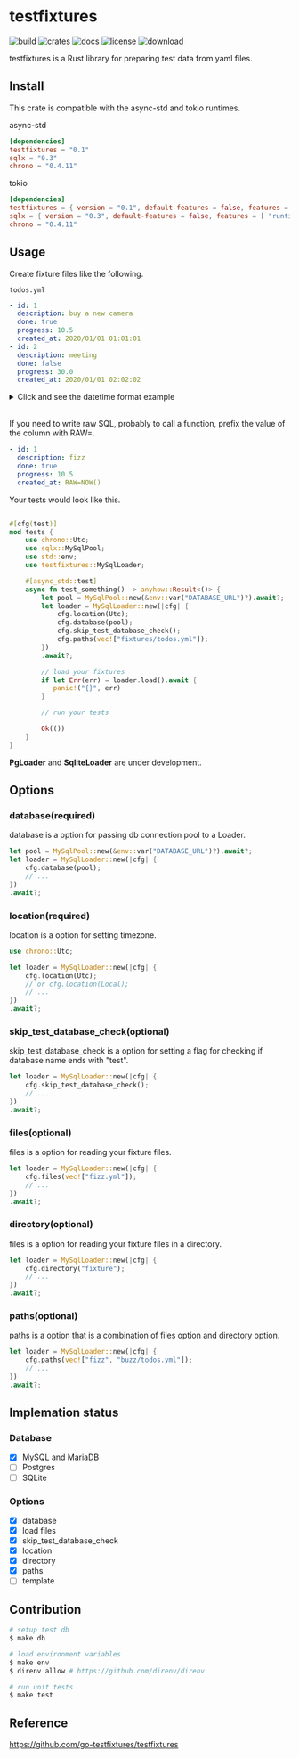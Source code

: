 # testfixtures

[![build]](https://github.com/TaKO8Ki/testfixtures/actions) [![crates]](https://crates.io/crates/testfixtures) [![docs]](https://docs.rs/testfixtures) [![license]](https://github.com/TaKO8Ki/testfixtures/blob/master/LICENSE) [![download]](https://crates.io/crates/testfixtures)

[build]: https://img.shields.io/github/workflow/status/TaKO8Ki/testfixtures/CI/master?logo=github
[license]: https://img.shields.io/github/license/TaKO8Ki/testfixtures
[docs]: https://img.shields.io/badge/docs.rs-testfixtures-8da0cb?labelColor=555555&logo=rust
[download]: https://img.shields.io/crates/d/testfixtures
[crates]: https://img.shields.io/crates/v/testfixtures.svg?logo=rust

testfixtures is a Rust library for preparing test data from yaml files.

## Install

This crate is compatible with the async-std and tokio runtimes.

async-std

```toml
[dependencies]
testfixtures = "0.1"
sqlx = "0.3"
chrono = "0.4.11"
```

tokio

```toml
[dependencies]
testfixtures = { version = "0.1", default-features = false, features = [ "runtime-tokio" ] }
sqlx = { version = "0.3", default-features = false, features = [ "runtime-tokio", "macros" ] }
chrono = "0.4.11"
```

## Usage

Create fixture files like the following.

`todos.yml`
```yml
- id: 1
  description: buy a new camera
  done: true
  progress: 10.5
  created_at: 2020/01/01 01:01:01
- id: 2
  description: meeting
  done: false
  progress: 30.0
  created_at: 2020/01/01 02:02:02
```

<details><summary>Click and see the datetime format example</summary><div>

```rust
2020-01-01 01:01
2020-01-01 01:01:01
20200101 01:01
20200101 01:01:01
01012020 01:01
01012020 01:01:01
2020/01/01 01:01
2020/01/01 01:01:01
```
</div></details><br>

If you need to write raw SQL, probably to call a function, prefix the value of the column with RAW=.

```yml
- id: 1
  description: fizz
  done: true
  progress: 10.5
  created_at: RAW=NOW()
```

Your tests would look like this.

```rust

#[cfg(test)]
mod tests {
    use chrono::Utc;
    use sqlx::MySqlPool;
    use std::env;
    use testfixtures::MySqlLoader;

    #[async_std::test]
    async fn test_something() -> anyhow::Result<()> {
        let pool = MySqlPool::new(&env::var("DATABASE_URL")?).await?;
        let loader = MySqlLoader::new(|cfg| {
            cfg.location(Utc);
            cfg.database(pool);
            cfg.skip_test_database_check();
            cfg.paths(vec!["fixtures/todos.yml"]);
        })
        .await?;

        // load your fixtures
        if let Err(err) = loader.load().await {
           panic!("{}", err)
        }

        // run your tests

        Ok(())
    }
}

```

**PgLoader** and **SqliteLoader** are under development.

## Options

### database(required)
database is a option for passing db connection pool to a Loader.

```rust
let pool = MySqlPool::new(&env::var("DATABASE_URL")?).await?;
let loader = MySqlLoader::new(|cfg| {
    cfg.database(pool);
    // ...
})
.await?;
```

### location(required)
location is a option for setting timezone.

```rust
use chrono::Utc;

let loader = MySqlLoader::new(|cfg| {
    cfg.location(Utc);
    // or cfg.location(Local);
    // ...
})
.await?;
```

### skip_test_database_check(optional)
skip_test_database_check is a option for setting a flag for checking if database name ends with "test".

```rust
let loader = MySqlLoader::new(|cfg| {
    cfg.skip_test_database_check();
    // ...
})
.await?;
```

### files(optional)
files is a option for reading your fixture files.

```rust
let loader = MySqlLoader::new(|cfg| {
    cfg.files(vec!["fizz.yml"]);
    // ...
})
.await?;
```

### directory(optional)
files is a option for reading your fixture files in a directory.

```rust
let loader = MySqlLoader::new(|cfg| {
    cfg.directory("fixture");
    // ...
})
.await?;
```

### paths(optional)
paths is a option that is a combination of files option and directory option.

```rust
let loader = MySqlLoader::new(|cfg| {
    cfg.paths(vec!["fizz", "buzz/todos.yml"]);
    // ...
})
.await?;
```

## Implemation status
### Database
- [x] MySQL and MariaDB
- [ ] Postgres
- [ ] SQLite

### Options
- [x] database
- [x] load files
- [x] skip_test_database_check
- [x] location
- [x] directory
- [x] paths
- [ ] template

## Contribution

```sh
# setup test db
$ make db

# load environment variables
$ make env
$ direnv allow # https://github.com/direnv/direnv

# run unit tests
$ make test
```

## Reference
https://github.com/go-testfixtures/testfixtures
